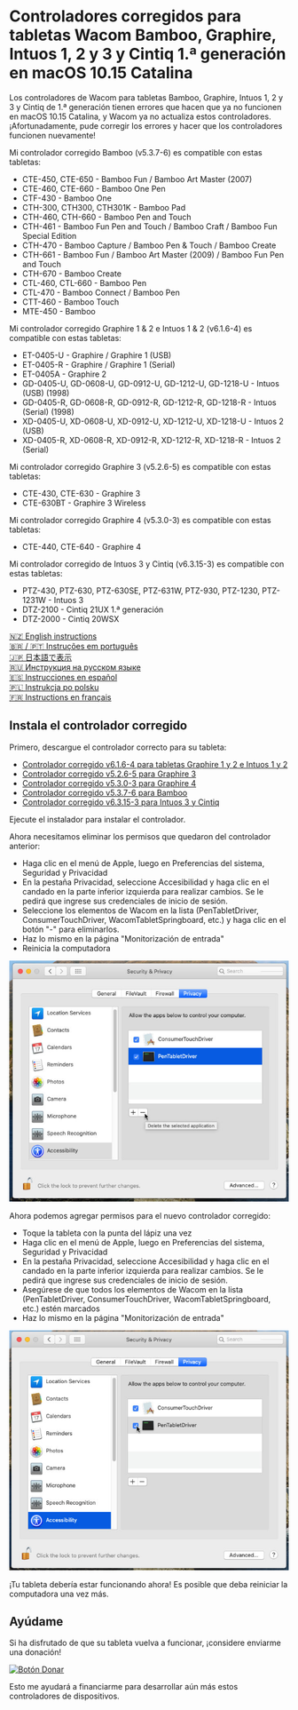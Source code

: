 # Controladores corregidos para tabletas Wacom Bamboo, Graphire, Intuos 1, 2 y 3 y Cintiq 1.ª generación en macOS 10.15 Catalina

Los controladores de Wacom para tabletas Bamboo, Graphire, Intuos 1, 2 y 3 y Cintiq de 1.ª generación tienen errores que
hacen que ya no funcionen en macOS 10.15 Catalina, y Wacom ya no actualiza estos controladores.
¡Afortunadamente, pude corregir los errores y hacer que los controladores funcionen nuevamente!

Mi controlador corregido Bamboo (v5.3.7-6) es compatible con estas tabletas:

- CTE-450, CTE-650 - Bamboo Fun / Bamboo Art Master (2007)
- CTE-460, CTE-660 - Bamboo One Pen
- CTF-430 - Bamboo One
- CTH-300, CTH300, CTH301K - Bamboo Pad
- CTH-460, CTH-660 - Bamboo Pen and Touch
- CTH-461 - Bamboo Fun Pen and Touch / Bamboo Craft / Bamboo Fun Special Edition
- CTH-470 - Bamboo Capture / Bamboo Pen & Touch / Bamboo Create
- CTH-661 - Bamboo Fun / Bamboo Art Master (2009) / Bamboo Fun Pen and Touch
- CTH-670 - Bamboo Create
- CTL-460, CTL-660 - Bamboo Pen 
- CTL-470 - Bamboo Connect / Bamboo Pen
- CTT-460 - Bamboo Touch
- MTE-450 - Bamboo

Mi controlador corregido Graphire 1 & 2 e Intuos 1 & 2 (v6.1.6-4) es compatible con estas tabletas:

- ET-0405-U - Graphire / Graphire 1 (USB)
- ET-0405-R - Graphire / Graphire 1 (Serial)
- ET-0405A - Graphire 2
- GD-0405-U, GD-0608-U, GD-0912-U, GD-1212-U, GD-1218-U - Intuos (USB) (1998)
- GD-0405-R, GD-0608-R, GD-0912-R, GD-1212-R, GD-1218-R - Intuos (Serial) (1998)
- XD-0405-U, XD-0608-U, XD-0912-U, XD-1212-U, XD-1218-U - Intuos 2 (USB)
- XD-0405-R, XD-0608-R, XD-0912-R, XD-1212-R, XD-1218-R - Intuos 2 (Serial)

Mi controlador corregido Graphire 3 (v5.2.6-5) es compatible con estas tabletas:

- CTE-430, CTE-630 - Graphire 3
- CTE-630BT - Graphire 3 Wireless

Mi controlador corregido Graphire 4 (v5.3.0-3) es compatible con estas tabletas:

- CTE-440, CTE-640 - Graphire 4

Mi controlador corregido de Intuos 3 y Cintiq (v6.3.15-3) es compatible con estas tabletas:

- PTZ-430, PTZ-630, PTZ-630SE, PTZ-631W, PTZ-930, PTZ-1230, PTZ-1231W - Intuos 3
- DTZ-2100 - Cintiq 21UX 1.ª generación
- DTZ-2000 - Cintiq 20WSX

[🇳🇿 English instructions](Readme.md)   
[🇧🇷 / 🇵🇹 Instruções em português](Readme.pt-BR.md)  
[🇯🇵 日本語で表示](Readme.ja-JP.md)   
[🇷🇺 Инструкция на русском языке](Readme.ru-RU.md)  
[🇪🇸 Instrucciones en español](Readme.es.md)   
[🇵🇱 Instrukcja po polsku](Readme.pl.md)   
[🇫🇷 Instructions en français](Readme.fr-FR.md)   

## Instala el controlador corregido

Primero, descargue el controlador correcto para su tableta:

- [Controlador corregido v6.1.6-4 para tabletas Graphire 1 y 2 e Intuos 1 y 2](https://github.com/thenickdude/wacom-driver-fix/releases/download/patch-9/Install-Wacom-Tablet-6.1.6-4-patched.pkg)
- [Controlador corregido v5.2.6-5 para Graphire 3](https://github.com/thenickdude/wacom-driver-fix/releases/download/patch-9/Install-Wacom-Tablet-5.2.6-5-patched.pkg)
- [Controlador corregido v5.3.0-3 para Graphire 4](https://github.com/thenickdude/wacom-driver-fix/releases/download/patch-9/Install-Wacom-Tablet-5.3.0-3-patched.pkg)
- [Controlador corregido v5.3.7-6 para Bamboo](https://github.com/thenickdude/wacom-driver-fix/releases/download/patch-9/Install-Wacom-Tablet-5.3.7-6-patched.pkg)
- [Controlador corregido v6.3.15-3 para Intuos 3 y Cintiq](https://github.com/thenickdude/wacom-driver-fix/releases/download/patch-9/Install-Wacom-Tablet-6.3.15-3-patched.pkg)

Ejecute el instalador para instalar el controlador.

Ahora necesitamos eliminar los permisos que quedaron del controlador anterior:

- Haga clic en el menú de Apple, luego en Preferencias del sistema, Seguridad y Privacidad
- En la pestaña Privacidad, seleccione Accesibilidad y haga clic en el candado en la parte inferior izquierda para realizar cambios. Se le pedirá que ingrese sus credenciales de inicio de sesión.
- Seleccione los elementos de Wacom en la lista (PenTabletDriver, ConsumerTouchDriver, WacomTabletSpringboard, etc.) y haga clic en el botón "-" para eliminarlos.
- Haz lo mismo en la página "Monitorización de entrada"
- Reinicia la computadora

![Eliminar permisos antiguos](screenshots/en-AU/security-and-privacy-delete.jpg)

Ahora podemos agregar permisos para el nuevo controlador corregido:

- Toque la tableta con la punta del lápiz una vez
- Haga clic en el menú de Apple, luego en Preferencias del sistema, Seguridad y Privacidad
- En la pestaña Privacidad, seleccione Accesibilidad y haga clic en el candado en la parte inferior izquierda para realizar cambios. Se le pedirá que ingrese sus credenciales de inicio de sesión.
- Asegúrese de que todos los elementos de Wacom en la lista (PenTabletDriver, ConsumerTouchDriver, WacomTabletSpringboard, etc.) estén marcados
- Haz lo mismo en la página "Monitorización de entrada"

![Agregar nuevos permisos](screenshots/en-AU/security-and-privacy-tick.jpg)

¡Tu tableta debería estar funcionando ahora! Es posible que deba reiniciar la computadora una vez más.

## Ayúdame

Si ha disfrutado de que su tableta vuelva a funcionar, ¡considere enviarme una donación!

[![Botón Donar](https://www.paypalobjects.com/es_ES/ES/i/btn/btn_donateCC_LG.gif)](https://www.paypal.com/cgi-bin/webscr?cmd=_s-xclick&hosted_button_id=CDPRHRDZUDZW4&source=url)

Esto me ayudará a financiarme para desarrollar aún más estos controladores de dispositivos.